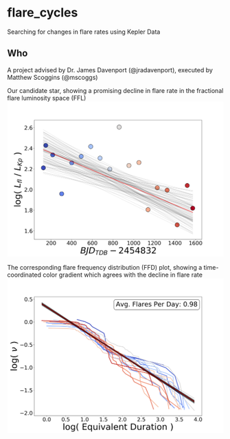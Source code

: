# flare_cycles
Searching for changes in flare rates using Kepler Data

## Who
A project advised by Dr. James Davenport (@jradavenport), executed by Matthew Scoggins (@mscoggs)

Our candidate star, showing a promising decline in flare rate in the fractional flare luminosity space (FFL)
![alt text](https://github.com/mscoggs/flare_cycles/blob/master/candidate_star/008507979_frac_lum.png)

The corresponding flare frequency distribution (FFD) plot, showing a time-coordinated color gradient which agrees with the decline in flare rate
![alt text](https://github.com/mscoggs/flare_cycles/blob/master/candidate_star/008507979_evf.png)
